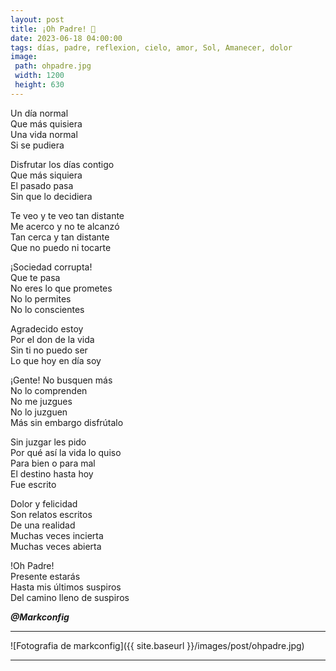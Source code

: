 ```yaml
---
layout: post
title: ¡Oh Padre! 💐
date: 2023-06-18 04:00:00
tags: días, padre, reflexion, cielo, amor, Sol, Amanecer, dolor
image:
 path: ohpadre.jpg
 width: 1200
 height: 630
---
```


Un día normal  
Que más quisiera  
Una vida normal  
Si se pudiera  

Disfrutar los días contigo  
Que más siquiera  
El pasado pasa  
Sin que lo decidiera  

Te veo y te veo tan distante  
Me acerco y no te alcanzó  
Tan cerca y tan distante  
Que no puedo ni tocarte  

¡Sociedad corrupta!  
Que te pasa  
No eres lo que prometes  
No lo permites  
No lo conscientes  

Agradecido estoy  
Por el don de la vida  
Sin ti no puedo ser  
Lo que hoy en día soy  

¡Gente! No busquen más  
No lo comprenden  
No me juzgues  
No lo juzguen  
Más sin embargo disfrútalo  

Sin juzgar les pido  
Por qué así la vida lo quiso  
Para bien o para mal  
El destino hasta hoy  
Fue escrito  

Dolor y felicidad  
Son relatos escritos  
De una realidad  
Muchas veces incierta  
Muchas veces abierta  

!Oh Padre!  
Presente estarás  
Hasta mis últimos suspiros  
Del camino lleno de suspiros  


***@Markconfig***

***

![Fotografia de markconfig]({{ site.baseurl }}/images/post/ohpadre.jpg)

***